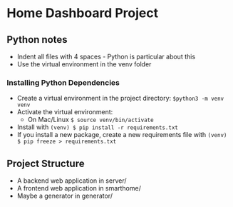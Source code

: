 # Home Dashboard Project

## Python notes
- Indent all files with 4 spaces - Python is particular about this
- Use the virtual environment in the venv folder

### Installing Python Dependencies
- Create a virtual environment in the project directory: `$python3 -m venv venv`
- Activate the virtual environment:
    - On Mac/Linux `$ source venv/bin/activate`
- Install with `(venv) $ pip install -r requirements.txt`
- If you install a new package, create a new requirements file with `(venv) $ pip freeze > requirements.txt`

## Project Structure
- A backend web application in server/
- A frontend web application in smarthome/
- Maybe a generator in generator/
